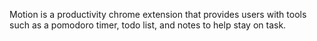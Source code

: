 Motion is a productivity chrome extension that provides users with tools such as a pomodoro timer, todo list, and notes to help stay on task.